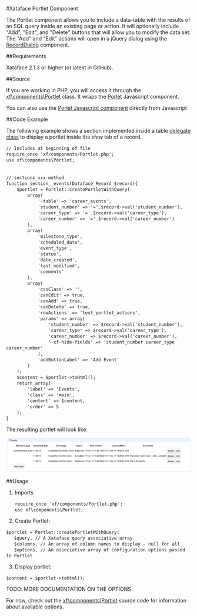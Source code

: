 #Xataface Portlet Component

The Portlet component allows you to include a data-table with the results of an SQL query inside an existing page or action.  It will optionally include "Add", "Edit", and "Delete" buttons that will allow you to modify the data set.  The "Add" and "Edit" actions will open in a jQuery dialog using the [RecordDialog](RecordDialog.md) component.

##Requirements

Xataface 2.1.3 or higher (or latest in GitHub).

##Source

If you are working in PHP, you will access it through the [xf\components\Portlet](../../xf/components/Portlet.php) class.  It wraps the [Porlet](../../js/xataface/components/Portlet.js) Javascript component.

You can also use the [Porlet Javascript component](../../js/xataface/components/Portlet.js) directly from Javascript

##Code Example

The following example shows a section implemented inside a table [delegate class](../DelegateClasses.md) to display a portlet inside the *view* tab of a record.

    // Includes at beginning of file
    require_once 'xf/components/Portlet.php';
    use xf\components\Portlet;
    
    
    // sections_xxx method
    function section__events(Dataface_Record $record){
        $portlet = Portlet::createPortletWithQuery(
            array(
                '-table' => 'career_events',
                'student_number' => '='.$record->val('student_number'),
                'career_type' => '='.$record->val('career_type'),
                'career_number' => '='.$record->val('career_number')
            ),
            array(
                'milestone_type',
                'scheduled_date',
                'event_type',
                'status',
                'date_created',
                'last_modified',
                'comments'
            ),
            array(
                'cssClass' => '',
                'canEdit' => true,
                'canAdd' => true,
                'canDelete' => true,
                'rowActions' => 'test_portlet_actions',
                'params' => array(
                    'student_number' => $record->val('student_number'),
                    'career_type' => $record->val('career_type'),
                    'career_number' => $record->val('career_number'),
                    '-xf-hide-fields' => 'student_number career_type career_number'
                ),
                'addButtonLabel' => 'Add Event'
            )
        );
        $content = $portlet->toHtml();
        return array(
            'label' => 'Events',
            'class' => 'main',
            'content' => $content,
            'order' => 5
        );
    }
    
The resulting portlet will look like:

![Portlet Screenshot](images/events-portlet.png)

##Usage

1. Imports
   
   ~~~
   require_once 'xf/components/Portlet.php';
   use xf\components\Portlet;
   ~~~
2. Create Portlet:
 ~~~
 $portlet = Portlet::createPortletWithQuery(
    $query, // A Xataface query associative array
    $columns, // An array of column names to display - null for all
    $options, // An associative array of configuration options passed to Portlet
 ~~~
3. Display portlet:
 ~~~
 $content = $portlet->toHtml();
 ~~~
    
TODO:  MORE DOCUMENTATION ON THE OPTIONS

For now, check out the [xf\components\Portlet](../../xf/components/Portlet.php) source code for information about available options.
    